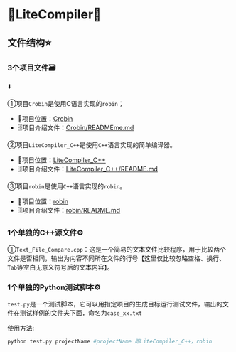 # 🎉LiteCompiler🚀
## 文件结构​​⭐
### 3个项目文件🗃️
:arrow_down:

①项目`Crobin`是使用C语言实现的`robin`；

- :triangular_flag_on_post:项目位置：[Crobin](./Crobin/)
- :file_cabinet:项目介绍文件：[Crobin/READMEme.md](./Crobin/README.md)

②项目`LiteCompiler_C++`是使用`C++`语言实现的简单编译器。

- :triangular_flag_on_post:项目位置：[LiteCompiler_C++](./LiteCompiler_C++/)
- :file_cabinet:项目介绍文件：[LiteCompiler_C++/README.md](./LiteCompiler_C++/README.md)

③项目`robin`是使用`C++`语言实现的`robin`。

- :triangular_flag_on_post:项目位置：[robin](./robin/)
- :file_cabinet:项目介绍文件：[robin/README.md](./robin/README.md)

### 1个单独的C++源文件⚙️

①`Text_File_Compare.cpp`：这是一个简易的文本文件比较程序，用于比较两个文件是否相同，输出为内容不同所在文件的行号【这里仅比较忽略空格、换行、`Tab`等空白无意义符号后的文本内容】。

### 1个单独的Python测试脚本⚙️

`test.py`是一个测试脚本，它可以用指定项目的生成目标运行测试文件，输出的文件在测试样例的文件夹下面，命名为`case_xx.txt`

使用方法:

```python
python test.py projectName #projectName 即LiteCompiler_C++，robin
```

